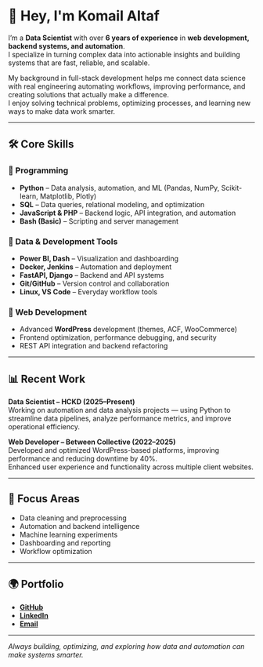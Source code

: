 # 👋 Hey, I'm Komail Altaf

I’m a **Data Scientist** with over **6 years of experience** in **web development, backend systems, and automation**.  
I specialize in turning complex data into actionable insights and building systems that are fast, reliable, and scalable.  

My background in full-stack development helps me connect data science with real engineering automating workflows, improving performance, and creating solutions that actually make a difference.  
I enjoy solving technical problems, optimizing processes, and learning new ways to make data work smarter.

---

## 🛠️ Core Skills

### 🔹 Programming
- **Python** – Data analysis, automation, and ML (Pandas, NumPy, Scikit-learn, Matplotlib, Plotly)  
- **SQL** – Data queries, relational modeling, and optimization  
- **JavaScript & PHP** – Backend logic, API integration, and automation  
- **Bash (Basic)** – Scripting and server management  

### 🔹 Data & Development Tools
- **Power BI, Dash** – Visualization and dashboarding  
- **Docker, Jenkins** – Automation and deployment  
- **FastAPI, Django** – Backend and API systems  
- **Git/GitHub** – Version control and collaboration  
- **Linux, VS Code** – Everyday workflow tools  

### 🔹 Web Development 
- Advanced **WordPress** development (themes, ACF, WooCommerce)  
- Frontend optimization, performance debugging, and security  
- REST API integration and backend refactoring  

---

## 📊 Recent Work

**Data Scientist – HCKD (2025–Present)**  
Working on automation and data analysis projects — using Python to streamline data pipelines, analyze performance metrics, and improve operational efficiency.  

**Web Developer – Between Collective (2022–2025)**  
Developed and optimized WordPress-based platforms, improving performance and reducing downtime by 40%.  
Enhanced user experience and functionality across multiple client websites.  
 

---

## 🎯 Focus Areas

- Data cleaning and preprocessing  
- Automation and backend intelligence  
- Machine learning experiments  
- Dashboarding and reporting  
- Workflow optimization  

---

## 🌍 Portfolio

- [**GitHub**](https://github.com/KomailAltaf)  
- [**LinkedIn**](https://www.linkedin.com/in/komail-altaf-6b99b419b)  
- [**Email**](mailto:komdas82@gmail.com)

---

_Always building, optimizing, and exploring how data and automation can make systems smarter._
